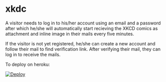 # xkdc
A visitor needs to log in to his/her account using an email and a password after which he/she will automatically start recieving
the XKCD comics as attachment and inline image in their mails every five minutes. 

If the visitor is not yet registered, he/she can create a new account and follow their mail to find verification link. After
verifying their mail, they can log in to receive the mails. 


To deploy on heroku:

[![Deploy](https://www.herokucdn.com/deploy/button.svg)](https://heroku.com/deploy?template=https://github.com/ritu2828/xkdc)
